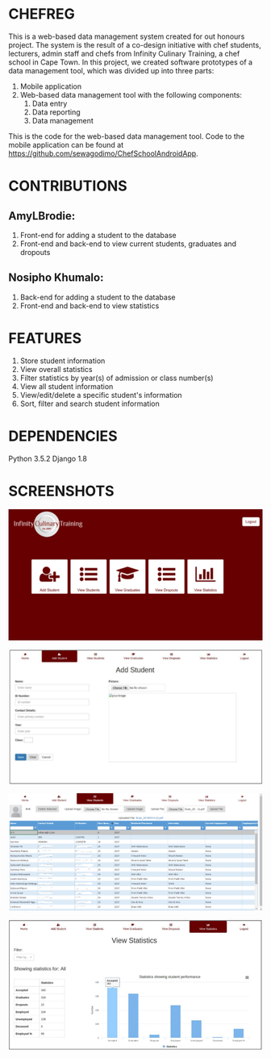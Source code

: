 # CHEFREG

This is a web-based data management system created for out honours project. The system is the result of a co-design initiative with chef students, lecturers, admin staff and chefs from Infinity Culinary Training, a chef school in Cape Town. In this project, we created software prototypes of a data management tool, which was divided up into three parts:
1. Mobile application
2. Web-based data management tool with the following components:
    1. Data entry
    2. Data reporting
    3. Data management

This is the code for the web-based data management tool. Code to the mobile application can be found at https://github.com/sewagodimo/ChefSchoolAndroidApp.


# CONTRIBUTIONS

## AmyLBrodie:

1. Front-end for adding a student to the database
2. Front-end and back-end to view current students, graduates and dropouts


## Nosipho Khumalo:

1. Back-end for adding a student to the database
2. Front-end and back-end to view statistics


# FEATURES
 1. Store student information
 2. View overall statistics
 3. Filter statistics by year(s) of admission or class number(s)
 4. View all student information
 5. View/edit/delete a specific student's information
 6. Sort, filter and search student information

# DEPENDENCIES

Python 3.5.2
Django 1.8

# SCREENSHOTS

![](static/img/menu.png "Home Page")

![](static/img/add.png "Add New Student Page")

![](static/img/view.png "View Students Page")

![](static/img/statistics.png "View Statistics Page")
